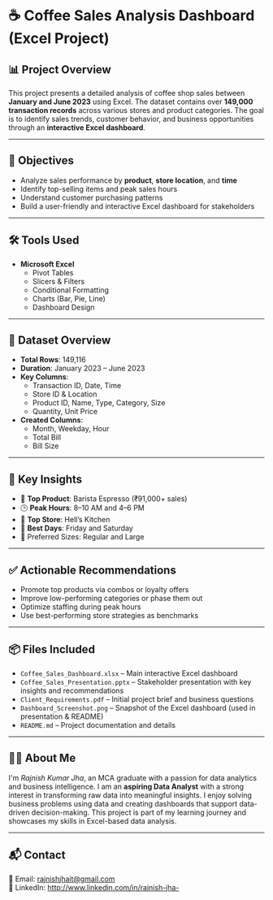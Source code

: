 # ☕ Coffee Sales Analysis Dashboard (Excel Project)

## 📊 Project Overview

This project presents a detailed analysis of coffee shop sales between **January and June 2023** using Excel. 
The dataset contains over **149,000 transaction records** across various stores and product categories. 
The goal is to identify sales trends, customer behavior, and business opportunities through an **interactive Excel dashboard**.

---

## 🎯 Objectives

- Analyze sales performance by **product**, **store location**, and **time**
- Identify top-selling items and peak sales hours
- Understand customer purchasing patterns
- Build a user-friendly and interactive Excel dashboard for stakeholders

---

## 🛠️ Tools Used

- **Microsoft Excel**
  - Pivot Tables
  - Slicers & Filters
  - Conditional Formatting
  - Charts (Bar, Pie, Line)
  - Dashboard Design

---

## 📁 Dataset Overview

- **Total Rows**: 149,116
- **Duration**: January 2023 – June 2023
- **Key Columns**:
  - Transaction ID, Date, Time
  - Store ID & Location
  - Product ID, Name, Type, Category, Size
  - Quantity, Unit Price
- **Created Columns**:
  - Month, Weekday, Hour
  - Total Bill
  - Bill Size

---

## 📌 Key Insights

- 🥇 **Top Product**: Barista Espresso (₹91,000+ sales)
- 🕒 **Peak Hours**: 8–10 AM and 4–6 PM
- 🏬 **Top Store**: Hell’s Kitchen
- 📅 **Best Days**: Friday and Saturday
- 🧊 Preferred Sizes: Regular and Large

---

## ✅ Actionable Recommendations

- Promote top products via combos or loyalty offers
- Improve low-performing categories or phase them out
- Optimize staffing during peak hours
- Use best-performing store strategies as benchmarks

---

## 📦 Files Included

- `Coffee_Sales_Dashboard.xlsx` – Main interactive Excel dashboard  
- `Coffee_Sales_Presentation.pptx` – Stakeholder presentation with key insights and recommendations  
- `Client_Requirements.pdf` – Initial project brief and business questions  
- `Dashboard_Screenshot.png` – Snapshot of the Excel dashboard (used in presentation & README)  
- `README.md` – Project documentation and details

---

## 🙋‍♀️ About Me

I'm *Rajnish Kumar Jha*, an MCA graduate with a passion for data analytics and business intelligence. 
I am an **aspiring Data Analyst** with a strong interest in transforming raw data into meaningful insights. 
I enjoy solving business problems using data and creating dashboards that support data-driven decision-making. 
This project is part of my learning journey and showcases my skills in Excel-based data analysis.

---

## 📬 Contact

📧 Email: rajnishjhait@gmail.com  
🔗 LinkedIn: http://www.linkedin.com/in/rajnish-jha-


